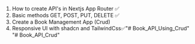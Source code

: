 1. How to create API's in Nextjs App Router ✅
2. Basic methods GET, POST, PUT, DELETE ✅
3. Create a Book Management App (Crud)
4. Responsive UI with shadcn and TailwindCss✅"# Book_API_Using_Crud" 
"# Book_API_Crud" 
